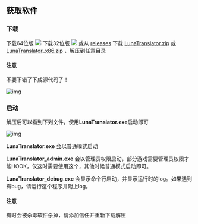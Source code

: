 ## 获取软件

### 下载

下载64位版 <a href="https://lunatranslator.xyz/Github/LunaTranslator/releases/latest/download/LunaTranslator.zip" target="_blank"><img src="https://img.shields.io/badge/download_64bit-blue"/></a> 下载32位版 <a href="https://lunatranslator.xyz/Github/LunaTranslator/releases/latest/download/LunaTranslator_x86.zip" target="_blank"><img src="https://img.shields.io/badge/download_32bit-blue"/></a> 或从 <a  target="_blank" href="https://lunatranslator.xyz/Github/LunaTranslator/releases" target="_blank"> releases</a> 下载 <a href="https://lunatranslator.xyz/Github/LunaTranslator/releases/latest/download/LunaTranslator.zip" target="_blank">LunaTranslator.zip</a> 或 <a href="https://lunatranslator.xyz/Github/LunaTranslator/releases/latest/download/LunaTranslator_x86.zip" target="_blank">LunaTranslator_x86.zip</a> ，解压到任意目录

#### 注意

不要下错了下成源代码了！

![img](https://image.lunatranslator.xyz/zh/down.png)

### 启动

解压后可以看到下列文件，使用**LunaTranslator.exe**启动即可


![img](https://image.lunatranslator.xyz/zh/startup.png)


**LunaTranslator.exe** 会以普通模式启动 

**LunaTranslator_admin.exe** 会以管理员权限启动，部分游戏需要管理员权限才能HOOK，仅这时需要使用这个，其他时候普通模式启动即可。

**LunaTranslator_debug.exe** 会显示命令行启动，并显示运行时的log。如果遇到有bug，请运行这个程序并附上log。



#### 注意

有时会被杀毒软件杀掉，请添加信任并重新下载解压
